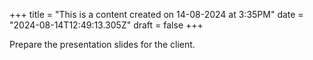 +++
title = "This is a content created on 14-08-2024 at 3:35PM"
date = "2024-08-14T12:49:13.305Z"
draft = false
+++

  Prepare the presentation slides for the client.
        